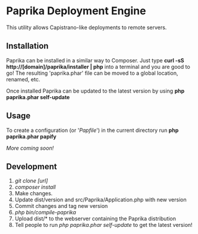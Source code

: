 # Paprika Deployment Engine

This utility allows Capistrano-like deployments to remote servers.

## Installation

Paprika can be installed in a similar way to Composer. Just type **curl -sS http://[domain]/paprika/installer | php** into a terminal and you are good to go! The resulting 'paprika.phar' file can be moved to a global location, renamed, etc.

Once installed Paprika can be updated to the latest version by using **php paprika.phar self-update**

## Usage

To create a configuration (or '*Papfile*') in the current directory run **php paprika.phar papify**

*More coming soon!*

## Development

1. *git clone [url]*
2. *composer install*
3. Make changes.
4. Update dist/version and src/Paprika/Application.php with new version
5. Commit changes and tag new version
6. *php bin/compile-paprika*
7. Upload dist/* to the webserver containing the Paprika distribution
8. Tell people to run *php paprika.phar self-update* to get the latest version!